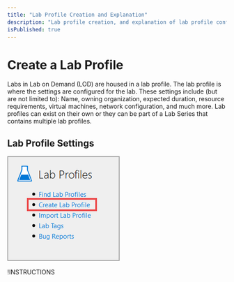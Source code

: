 ```yaml
---
title: "Lab Profile Creation and Explanation"
description: "Lab profile creation, and explanation of lab profile configuration."
isPublished: true
---
```


# Create a Lab Profile

Labs in Lab on Demand (LOD) are housed in a lab profile. The lab profile is where the settings are configured for the lab. These settings include (but are not limited to): Name, owning organization, expected duration, resource requirements, virtual machines, network configuration, and much more. Lab profiles can exist on their own or they can be part of a Lab Series that contains multiple lab profiles.

<!--
### Max RAM Usage 
The maximum amount of RAM that can be used in the Lab Series, across all lab launches. Once this limit is reached, users will not be able to launch labs until another user closes their lab.

Organizations have a max RAM setting for both Hyper-V and vSphere virtual machines that will limit virtual machines to 50GB. This applies to both new virtual machines, and editing existing virtual machines. When editing a lab, if the changes being made will put the lab over the max RAM setting for that organization, a notice will be given to the lab developer. 
If a notice is received, a lab services ticket will need to be submitted and the Learn on Demand Systems team will assist with getting the lab updated, upon approval of your AE and an understanding of you consumptions projections. 

To submit a lab services ticket, please visit our [customer support page](http://www.learnondemandsystems.com/customer-support/).

-->

## Lab Profile Settings

![Create lab profile](images/create-lab-profile-button.png)

!INSTRUCTIONS[](settings.md)
